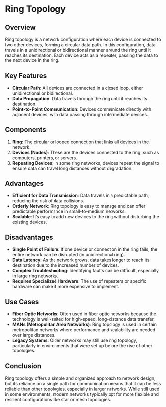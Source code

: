 # Ring Topology

## Overview
Ring topology is a network configuration where each device is connected to two other devices, forming a circular data path. In this configuration, data travels in a unidirectional or bidirectional manner around the ring until it reaches its destination. Each device acts as a repeater, passing the data to the next device in the ring.

## Key Features
- **Circular Path**: All devices are connected in a closed loop, either unidirectional or bidirectional.
- **Data Propagation**: Data travels through the ring until it reaches its destination.
- **Point-to-Point Communication**: Devices communicate directly with adjacent devices, with data passing through intermediate devices.

## Components
1. **Ring**: The circular or looped connection that links all devices in the network.
2. **Devices (Nodes)**: These are the devices connected to the ring, such as computers, printers, or servers.
3. **Repeating Devices**: In some ring networks, devices repeat the signal to ensure data can travel long distances without degradation.

## Advantages
- **Efficient for Data Transmission**: Data travels in a predictable path, reducing the risk of data collisions.
- **Orderly Network**: Ring topology is easy to manage and can offer predictable performance in small-to-medium networks.
- **Scalable**: It’s easy to add new devices to the ring without disturbing the existing devices.

## Disadvantages
- **Single Point of Failure**: If one device or connection in the ring fails, the entire network can be disrupted (in unidirectional ring).
- **Data Latency**: As the network grows, data takes longer to reach its destination due to the increased number of devices.
- **Complex Troubleshooting**: Identifying faults can be difficult, especially in large ring networks.
- **Requires Specialized Hardware**: The use of repeaters or specific hardware can make it more expensive to implement.

## Use Cases
- **Fiber Optic Networks**: Often used in fiber optic networks because the technology is well-suited for high-speed, long-distance data transfer.
- **MANs (Metropolitan Area Networks)**: Ring topology is used in certain metropolitan networks where performance and scalability are needed over large distances.
- **Legacy Systems**: Older networks may still use ring topology, particularly in environments that were set up before the rise of other topologies.

## Conclusion
Ring topology offers a simple and organized approach to network design, but its reliance on a single path for communication means that it can be less reliable than other topologies, especially in larger networks. While still used in some environments, modern networks typically opt for more flexible and resilient configurations like star or mesh topologies.
